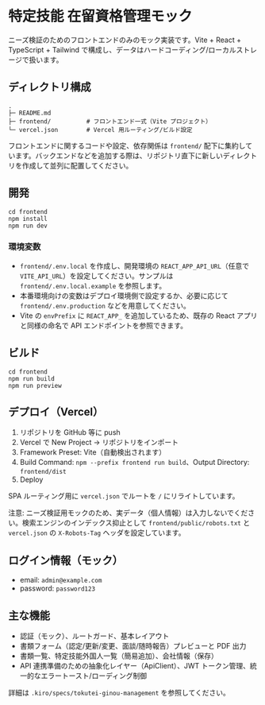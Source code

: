 # 特定技能 在留資格管理モック

ニーズ検証のためのフロントエンドのみのモック実装です。Vite + React + TypeScript + Tailwind で構成し、データはハードコーディング/ローカルストレージで扱います。

## ディレクトリ構成

```
.
├─ README.md
├─ frontend/          # フロントエンド一式（Vite プロジェクト）
└─ vercel.json        # Vercel 用ルーティング/ビルド設定
```

フロントエンドに関するコードや設定、依存関係は `frontend/` 配下に集約しています。バックエンドなどを追加する際は、リポジトリ直下に新しいディレクトリを作成して並列に配置してください。

## 開発

```
cd frontend
npm install
npm run dev
```

### 環境変数

- `frontend/.env.local` を作成し、開発環境の `REACT_APP_API_URL`（任意で `VITE_API_URL`）を設定してください。サンプルは `frontend/.env.local.example` を参照します。
- 本番環境向けの変数はデプロイ環境側で設定するか、必要に応じて `frontend/.env.production` などを用意してください。
- Vite の `envPrefix` に `REACT_APP_` を追加しているため、既存の React アプリと同様の命名で API エンドポイントを参照できます。

## ビルド

```
cd frontend
npm run build
npm run preview
```

## デプロイ（Vercel）

1. リポジトリを GitHub 等に push
2. Vercel で New Project → リポジトリをインポート
3. Framework Preset: Vite（自動検出されます）
4. Build Command: `npm --prefix frontend run build`、Output Directory: `frontend/dist`
5. Deploy

SPA ルーティング用に `vercel.json` でルートを `/` にリライトしています。

注意: ニーズ検証用モックのため、実データ（個人情報）は入力しないでください。検索エンジンのインデックス抑止として `frontend/public/robots.txt` と `vercel.json` の `X-Robots-Tag` ヘッダを設定しています。

## ログイン情報（モック）

- email: `admin@example.com`
- password: `password123`

## 主な機能

- 認証（モック）、ルートガード、基本レイアウト
- 書類フォーム（認定/更新/変更、面談/随時報告）プレビューと PDF 出力
- 書類一覧、特定技能外国人一覧（簡易追加）、会社情報（保存）
- API 連携準備のための抽象化レイヤー（ApiClient）、JWT トークン管理、統一的なエラートースト/ローディング制御

詳細は `.kiro/specs/tokutei-ginou-management` を参照してください。

